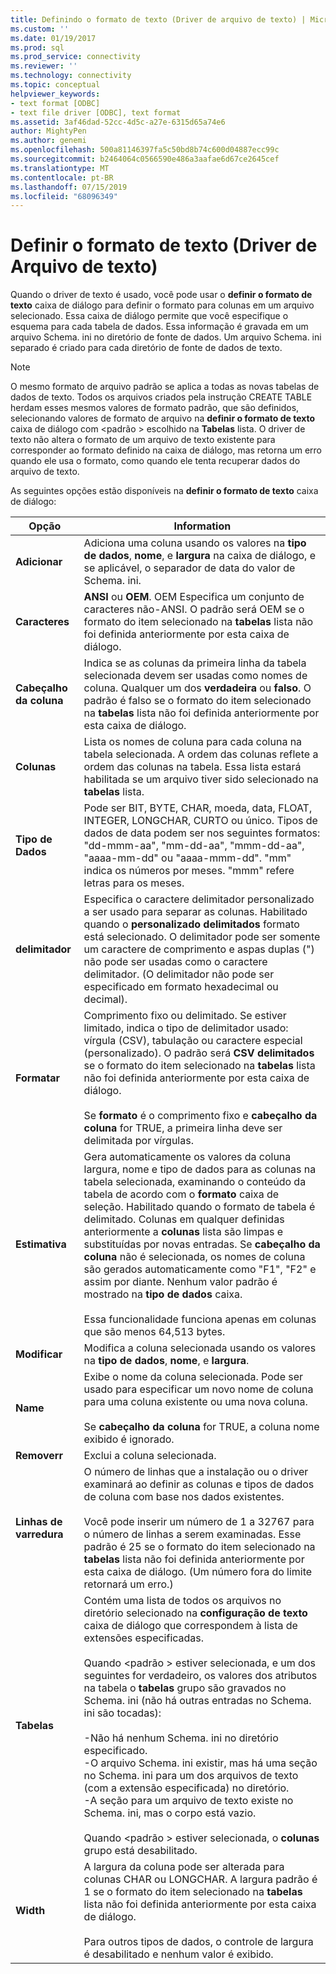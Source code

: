 ```yaml
---
title: Definindo o formato de texto (Driver de arquivo de texto) | Microsoft Docs
ms.custom: ''
ms.date: 01/19/2017
ms.prod: sql
ms.prod_service: connectivity
ms.reviewer: ''
ms.technology: connectivity
ms.topic: conceptual
helpviewer_keywords:
- text format [ODBC]
- text file driver [ODBC], text format
ms.assetid: 3af46dad-52cc-4d5c-a27e-6315d65a74e6
author: MightyPen
ms.author: genemi
ms.openlocfilehash: 500a81146397fa5c50bd8b74c600d04887ecc99c
ms.sourcegitcommit: b2464064c0566590e486a3aafae6d67ce2645cef
ms.translationtype: MT
ms.contentlocale: pt-BR
ms.lasthandoff: 07/15/2019
ms.locfileid: "68096349"
---
```

# <a name="defining-text-format-text-file-driver"></a>Definir o formato de texto (Driver de Arquivo de texto)
Quando o driver de texto é usado, você pode usar o **definir o formato de texto** caixa de diálogo para definir o formato para colunas em um arquivo selecionado. Essa caixa de diálogo permite que você especifique o esquema para cada tabela de dados. Essa informação é gravada em um arquivo Schema. ini no diretório de fonte de dados. Um arquivo Schema. ini separado é criado para cada diretório de fonte de dados de texto.  
  
> [!NOTE]  
>  O mesmo formato de arquivo padrão se aplica a todas as novas tabelas de dados de texto. Todos os arquivos criados pela instrução CREATE TABLE herdam esses mesmos valores de formato padrão, que são definidos, selecionando valores de formato de arquivo na **definir o formato de texto** caixa de diálogo com \<padrão > escolhido na **Tabelas** lista. O driver de texto não altera o formato de um arquivo de texto existente para corresponder ao formato definido na caixa de diálogo, mas retorna um erro quando ele usa o formato, como quando ele tenta recuperar dados do arquivo de texto.  
  
 As seguintes opções estão disponíveis na **definir o formato de texto** caixa de diálogo:  
  
|Opção|Information|  
|------------|-----------------|  
|**Adicionar**|Adiciona uma coluna usando os valores na **tipo de dados**, **nome**, e **largura** na caixa de diálogo, e se aplicável, o separador de data do valor de Schema. ini.|  
|**Caracteres**|**ANSI** ou **OEM**. OEM Especifica um conjunto de caracteres não-ANSI. O padrão será OEM se o formato do item selecionado na **tabelas** lista não foi definida anteriormente por esta caixa de diálogo.|  
|**Cabeçalho da coluna**|Indica se as colunas da primeira linha da tabela selecionada devem ser usadas como nomes de coluna. Qualquer um dos **verdadeira** ou **falso**. O padrão é falso se o formato do item selecionado na **tabelas** lista não foi definida anteriormente por esta caixa de diálogo.|  
|**Colunas**|Lista os nomes de coluna para cada coluna na tabela selecionada. A ordem das colunas reflete a ordem das colunas na tabela. Essa lista estará habilitada se um arquivo tiver sido selecionado na **tabelas** lista.|  
|**Tipo de Dados**|Pode ser BIT, BYTE, CHAR, moeda, data, FLOAT, INTEGER, LONGCHAR, CURTO ou único. Tipos de dados de data podem ser nos seguintes formatos: "dd-mmm-aa", "mm-dd-aa", "mmm-dd-aa", "aaaa-mm-dd" ou "aaaa-mmm-dd". "mm" indica os números por meses. "mmm" refere letras para os meses.|  
|**delimitador**|Especifica o caractere delimitador personalizado a ser usado para separar as colunas. Habilitado quando o **personalizado delimitados** formato está selecionado. O delimitador pode ser somente um caractere de comprimento e aspas duplas (") não pode ser usadas como o caractere delimitador. (O delimitador não pode ser especificado em formato hexadecimal ou decimal).|  
|**Formatar**|Comprimento fixo ou delimitado. Se estiver limitado, indica o tipo de delimitador usado: vírgula (CSV), tabulação ou caractere especial (personalizado). O padrão será **CSV delimitados** se o formato do item selecionado na **tabelas** lista não foi definida anteriormente por esta caixa de diálogo.<br /><br /> Se **formato** é o comprimento fixo e **cabeçalho da coluna** for TRUE, a primeira linha deve ser delimitada por vírgulas.|  
|**Estimativa**|Gera automaticamente os valores da coluna largura, nome e tipo de dados para as colunas na tabela selecionada, examinando o conteúdo da tabela de acordo com o **formato** caixa de seleção. Habilitado quando o formato de tabela é delimitado. Colunas em qualquer definidas anteriormente a **colunas** lista são limpas e substituídas por novas entradas. Se **cabeçalho da coluna** não é selecionada, os nomes de coluna são gerados automaticamente como "F1", "F2" e assim por diante. Nenhum valor padrão é mostrado na **tipo de dados** caixa.<br /><br /> Essa funcionalidade funciona apenas em colunas que são menos 64,513 bytes.|  
|**Modificar**|Modifica a coluna selecionada usando os valores na **tipo de dados**, **nome**, e **largura**.|  
|**Name**|Exibe o nome da coluna selecionada. Pode ser usado para especificar um novo nome de coluna para uma coluna existente ou uma nova coluna.<br /><br /> Se **cabeçalho da coluna** for TRUE, a coluna nome exibido é ignorado.|  
|**Removerr**|Exclui a coluna selecionada.|  
|**Linhas de varredura**|O número de linhas que a instalação ou o driver examinará ao definir as colunas e tipos de dados de coluna com base nos dados existentes.<br /><br /> Você pode inserir um número de 1 a 32767 para o número de linhas a serem examinadas. Esse padrão é 25 se o formato do item selecionado na **tabelas** lista não foi definida anteriormente por esta caixa de diálogo. (Um número fora do limite retornará um erro.)|  
|**Tabelas**|Contém uma lista de todos os arquivos no diretório selecionado na **configuração de texto** caixa de diálogo que correspondem à lista de extensões especificadas.<br /><br /> Quando \<padrão > estiver selecionada, e um dos seguintes for verdadeiro, os valores dos atributos na tabela o **tabelas** grupo são gravados no Schema. ini (não há outras entradas no Schema. ini são tocadas):<br /><br /> -Não há nenhum Schema. ini no diretório especificado.<br />-O arquivo Schema. ini existir, mas há uma seção no Schema. ini para um dos arquivos de texto (com a extensão especificada) no diretório.<br />-A seção para um arquivo de texto existe no Schema. ini, mas o corpo está vazio.<br /><br /> Quando \<padrão > estiver selecionada, o **colunas** grupo está desabilitado.|  
|**Width**|A largura da coluna pode ser alterada para colunas CHAR ou LONGCHAR. A largura padrão é 1 se o formato do item selecionado na **tabelas** lista não foi definida anteriormente por esta caixa de diálogo.<br /><br /> Para outros tipos de dados, o controle de largura é desabilitado e nenhum valor é exibido.|
